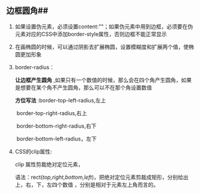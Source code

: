 ## 边框圆角##

1. 如果设置伪元素，必须设置content:""；如果伪元素中用到边框，必须要在伪元素对应的CSS中添加border-style属性，否则边框不能正常显示

2. 在画椭圆的时候，可以通过阴影去扩展椭圆，设置模糊度和扩展两个值，使椭圆更加形象

3. border-radius：

   **让边框产生圆角** ,如果只有一个数值的时候，那么会在四个角产生圆角，如果是想要在某个角不产生圆角，那么可以不在那个角设置数值

   **方位写法** :border-top-left-radius,左上

   ​		 border-top-right-radius,右上

   ​		 border-bottom-right-radius,右下

   ​		 border-bottom-left-radius，左下

4. CSS的clip属性:

   clip 属性剪裁绝对定位元素，

   语法：rect(*top,right,bottom,left*)，把绝对定位元素剪裁成矩形，分别给出上，右，下，左四个数值 ，分别是相对于元素左上角而言的。



